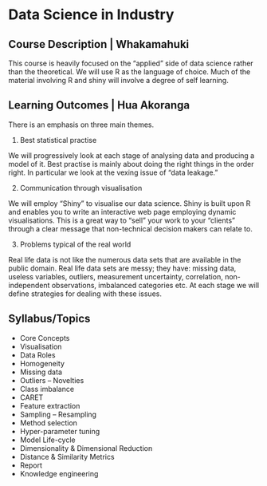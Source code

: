 # Data Science in Industry

## Course Description | Whakamahuki

This course is heavily focused on the “applied” side of data science rather than the theoretical. We will use R as the language of choice. Much of the material involving R and shiny will involve a degree of self learning.

## Learning Outcomes | Hua Akoranga

There is an emphasis on three main themes.

1. Best statistical practise

We will progressively look at each stage of analysing data and producing a model of it. Best practise is mainly about doing the right things in the order right. In particular we look at the vexing issue of “data leakage.”

2. Communication through visualisation

We will employ “Shiny” to visualise our data science. Shiny is built upon R and enables you to write an interactive web page employing dynamic visualisations. This is a great way to “sell” your work to your “clients” through a clear message that non-technical decision makers can relate to.

3. Problems typical of the real world

Real life data is not like the numerous data sets that are available in the public domain. Real life data sets are messy; they have: missing data, useless variables, outliers, measurement uncertainty, correlation, non-independent observations, imbalanced categories etc. At each stage we will define strategies for dealing with these issues.

## Syllabus/Topics

- Core Concepts
- Visualisation
- Data Roles
- Homogeneity
- Missing data
- Outliers – Novelties
- Class imbalance
- CARET
- Feature extraction
- Sampling – Resampling
- Method selection
- Hyper-parameter tuning
- Model Life-cycle
- Dimensionality & Dimensional Reduction
- Distance & Similarity Metrics
- Report
- Knowledge engineering

